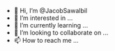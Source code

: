 - 👋 Hi, I’m @JacobSawalbil
- 👀 I’m interested in ...
- 🌱 I’m currently learning ...
- 💞️ I’m looking to collaborate on ...
- 📫 How to reach me ...

<!---
JacobSawalbil/JacobSawalbil is a ✨ special ✨ repository because its `README.md` (this file) appears on your GitHub profile.
You can click the Preview link to take a look at your changes.
--->
